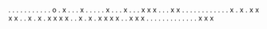 . . . . . . . . . .
. o . x . . . x . .
. . . x . . . x . .
. x x x . . . x x .
. . . . . . . . . .
. x . x . x x x x .
. x . x . x x x x .
. x . x . x x x x .
. x x x . . . . . .
. . . . . . . x x x 
